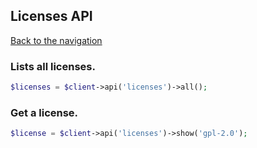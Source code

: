 ## Licenses API
[Back to the navigation](../README.md)

### Lists all licenses.

```php
$licenses = $client->api('licenses')->all();
```

### Get a license.

```php
$license = $client->api('licenses')->show('gpl-2.0');
```
